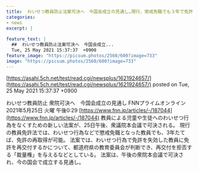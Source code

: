 ```yaml
---
title:  わいせつ教員防止法案可決へ　今国会成立の見通し…現行、懲戒免職でも３年で免許の再取得が可能  
categories:
- news
excerpt: |
  
feature_text: |
  ##  わいせつ教員防止法案可決へ　今国会成立...
  Tue, 25 May 2021 15:37:37  +0900
feature_image: "https://picsum.photos/2560/600?image=733"
image: "https://picsum.photos/2560/600?image=733"
---
```


[https://asahi.5ch.net/test/read.cgi/newsplus/1621924657/](https://asahi.5ch.net/test/read.cgi/newsplus/1621924657/)
posted on Tue, 25 May 2021 15:37:37  +0900

<!--more-->

わいせつ教員防止 衆院可決へ　今国会成立の見通し FNNプライムオンライン　2021年5月25日 火曜 午後0:29 [https://www.fnn.jp/articles/-/187044](https://www.fnn.jp/articles/-/187044) 教員による児童や生徒へのわいせつ行為をなくすための新しい法案が、25日午後、衆議院本会議で可決される。 現行の教員免許法では、わいせつ行為などで懲戒免職となった教員でも、3年たてば、免許の再取得が可能。 法案では、わいせつ行為で免許を失効した教員に免許を再交付するかについて、都道府県の教育委員会が判断でき、再交付を拒否する「裁量権」を与えるなどとしている。 法案は、午後の衆院本会議で可決され、今の国会で成立する見通し。
